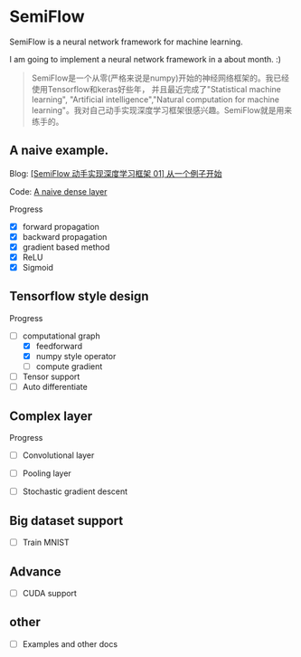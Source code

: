 

# SemiFlow

SemiFlow is a neural network framework for machine learning.

I am going to implement a neural network framework in a about month. :)

> SemiFlow是一个从零(严格来说是numpy)开始的神经网络框架的。我已经使用Tensorflow和keras好些年，
并且最近完成了"Statistical machine learning", "Artificial intelligence","Natural computation 
for machine learning"。我对自己动手实现深度学习框架很感兴趣。SemiFlow就是用来练手的。


## A naive example.
Blog: [[SemiFlow 动手实现深度学习框架 01] 从一个例子开始](https://www.nanguoyu.com/semiflow-01)

Code: [A naive dense layer](./A%20naive%20example)

Progress
- [x] forward propagation
- [x] backward propagation
- [x] gradient based method
- [x] ReLU
- [x] Sigmoid

## Tensorflow style design
Progress
- [ ] computational graph
    - [x] feedforward
    - [x] numpy style operator
    - [ ] compute gradient
- [ ] Tensor support
- [ ] Auto differentiate

## Complex layer
Progress
- [ ] Convolutional layer
- [ ] Pooling layer
- [ ] Stochastic gradient descent


## Big dataset support
- [ ] Train MNIST

## Advance 
- [ ] CUDA support

## other
- [ ] Examples and other docs
